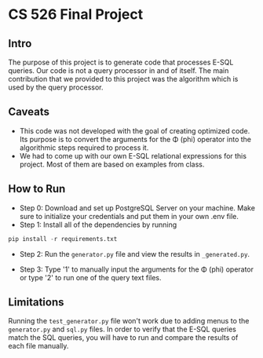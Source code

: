# CS 526 Final Project

## Intro

The purpose of this project is to generate code that processes E-SQL queries. Our code is not a query processor in and of itself. The main contribution that we provided to this project was the algorithm which is used by the query processor.

## Caveats

- This code was not developed with the goal of creating optimized code. Its purpose is to convert the arguments for the Φ (phi) operator into the algorithmic steps required to process it.
- We had to come up with our own E-SQL relational expressions for this project. Most of them are based on examples from class.

## How to Run

- Step 0: Download and set up PostgreSQL Server on your machine. Make sure to initialize your credentials and put them in your own .env file.
- Step 1: Install all of the dependencies by running

```py
pip install -r requirements.txt
```

- Step 2: Run the `generator.py` file and view the results in `_generated.py`.

- Step 3: Type '1' to manually input the arguments for the Φ (phi) operator or type '2' to run one of the query text files.

## Limitations
Running the `test_generator.py` file won't work due to adding menus to the `generator.py` and `sql.py` files. In order to verify that the E-SQL queries match the SQL queries, you will have to run and compare the results of each file manually.

